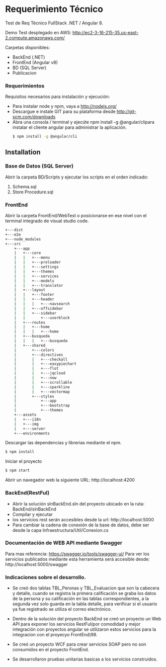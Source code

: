 # Requerimiento Técnico

Test de Req Técnico FullStack .NET / Angular 8.

Demo Test desplegado en AWS: http://ec2-3-16-215-35.us-east-2.compute.amazonaws.com/

Carpetas disponibles:

  - BackEnd (.NET)
  - FrontEnd (Angular v8)
  - BD (SQL Server)
  - Publicacion

### Requerimientos

Requisitos necesarios para instalación y ejecución:

* Para instalar node y npm, vaya a http://nodejs.org/
* Descargue e instale GIT para su plataforma desde http://git-scm.com/downloads
* Abra una consola / terminal y ejecúte npm install -g @angular/clipara instalar el cliente angular para administrar la aplicación.
    ```sh
    $ npm install -g @angular/cli
    ```

## Installation

### Base de Datos (SQL Server)
Abrir la carpeta BD/Scripts y ejecutar los scripts en el orden indicado:
 1. Schema.sql
 2. Store Procedure.sql
### FrontEnd
Abrir la carpeta FrontEnd/WebTest o posicionarse en ese nivel con el terminal integrado de visual studio code.

```sh
+---dist
+---e2e
+---node_modules
+---src
    +---app
    |   +---core
    |   |   +---menu
    |   |   +---preloader
    |   |   +---settings
    |   |   +---themes
    |   |   +---services
    |   |   +---models
    |   |   +---translator
    |   +---layout
    |   |   +---footer
    |   |   +---header
    |   |   |   +---navsearch
    |   |   +---offsidebar
    |   |   +---sidebar
    |   |       +---userblock
    |   +---routes
    |   |   +---home
    |   |   |   +---home
    |   +---busqueda
    |   |   |   +---busqueda
    |   +---shared
    |       +---colors
    |       +---directives
    |       |   +---checkall
    |       |   +---easypiechart
    |       |   +---flot
    |       |   +---jqcloud
    |       |   +---now
    |       |   +---scrollable
    |       |   +---sparkline
    |       |   +---vectormap
    |       +---styles
    |           +---app
    |           +---bootstrap
    |           +---themes
    +---assets
    |   +---i18n
    |   +---img
    |   +---server
    +---environments
```

Descargar las dependencias y librerias mediante el npm.

```sh
$ npm install
```

Iniciar el proyecto

```sh
$ npm start
```
Abrir un navegador web la siguiente URL: http://localhost:4200

### BackEnd(RestFul)

* Abrir la solución slnBackEnd.sln del proyecto ubicado en la ruta: BackEnd/slnBackEnd 
* Compilar y ejecutar
* los servicios rest serán accesibles desde la url: http://localhost:5000
* Para cambiar la cadena de conexión de la base de datos, debe ser desde la capa Infraestructura/Util/Conexion.cs


### Documentación de WEB API mediante Swagger
Para mas referencia: https://swagger.io/tools/swagger-ui/
Para ver los servicios publicados mediante esta herramienta será accesible desde: http://localhost:5000/swagger

### Indicaciones sobre el desarrollo.
* Se creó dos tablas TBL_Peronas y TBL_Evaluacion que son la cabecera y detalle, cuando se registra la primera calificación se graba los datos de la persona y su calificación en las tablas correspondientes, a la segunda vez solo guarda en la tabla detalle, para verificar si el usuario ya fue registrado se utiliza el correo electrónico.

* Dentro de la solución del proyecto BackEnd se creó un proyecto un Web API para exponer los servicios RestFul(por comodidad y mejor integración con proyectos angular se utilizaron estos servicios para la integracion con el proyecyo FrontEnd)98.

* Se creó un proyecto WCF para crear servicios SOAP pero no son consumidos en el proyecto FrontEnd.

* Se desarrollaron pruebas unitarias basicas a los servicios construidos.



